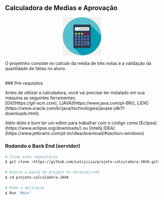 ## Calculadora de Medias e Aprovação
<p align="center"> 
<img src="https://github.com/Letiiciia/projeto-calculadora-JAVA/blob/master/img/calculadora.png" height="25%" width ="25%">
</p>
<p>O projetinho consiste no calculo da média de três notas e a validação da quantidade de faltas no aluno.
</p><br>
### Pré-requisitos

<p>Antes de utilizar a calculadora, você vai precisar ter instalado em sua máquina as seguintes ferramentas:<br>
[Git](https://git-scm.com), [JAVA](https://www.java.com/pt-BR/), [JDK](https://www.oracle.com/br/java/technologies/javase-jdk11-downloads.html).</p>
<p>Além disto é bom ter um editor para trabalhar com o código como [Eclipse](https://www.eclipse.org/downloads/) ou [Intellij IDEA](https://www.jetbrains.com/pt-br/idea/download/#section=windows)</p>

### Rodando o Back End (servidor)

```bash
# Clone este repositório
$ git clone <https://github.com/Letiiciia/projeto-calculadora-JAVA.git>

# Acesse a pasta do projeto no terminal/cmd
$ cd projeto-calculadora-JAVA

# Rode a aplicação
$ Run 'Main'

```
